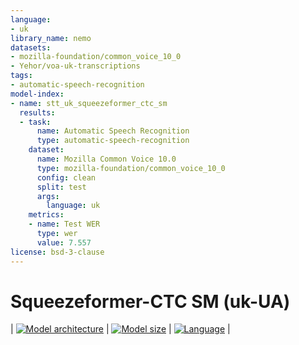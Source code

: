 ```yaml
---
language:
- uk
library_name: nemo
datasets:
- mozilla-foundation/common_voice_10_0
- Yehor/voa-uk-transcriptions
tags:
- automatic-speech-recognition
model-index:
- name: stt_uk_squeezeformer_ctc_sm
  results:
  - task:
      name: Automatic Speech Recognition
      type: automatic-speech-recognition
    dataset:
      name: Mozilla Common Voice 10.0
      type: mozilla-foundation/common_voice_10_0
      config: clean
      split: test
      args:
        language: uk
    metrics:
    - name: Test WER
      type: wer
      value: 7.557
license: bsd-3-clause
---
```

# Squeezeformer-CTC SM (uk-UA)

<style>
img {
 display: inline;
}
</style>

| [![Model architecture](https://img.shields.io/badge/Model_Arch-Squeezeformer--CTC-lightgrey#model-badge)](#model-architecture)
| [![Model size](https://img.shields.io/badge/Params-30M-lightgrey#model-badge)](#model-architecture)
| [![Language](https://img.shields.io/badge/Language-uk--UA-lightgrey#model-badge)](#datasets) |